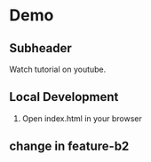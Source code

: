 # Demo

## Subheader

Watch tutorial on youtube.

## Local Development

1. Open index.html in your browser

## change in feature-b2
